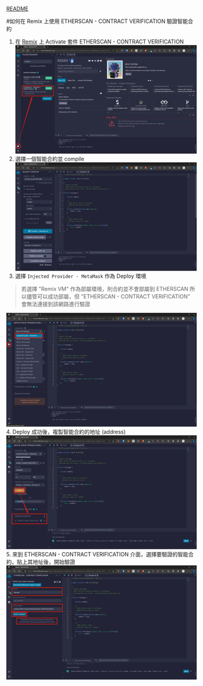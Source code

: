 [README](..\README.md)

#如何在 Remix 上使用 ETHERSCAN - CONTRACT VERIFICATION 驗證智能合約

1. 在 [Remix](https://remix.ethereum.org/) 上 Activate 套件 ETHERSCAN - CONTRACT VERIFICATION
![](2023-03-31-14-20-30.png)
2. 選擇一個智能合約並 compile
![](2023-03-31-14-21-37.png)
3. 選擇 `Injected Provider - MetaMask` 作為 Deploy 環境

> 若選擇 "Remix VM" 作為部屬環境，則合約並不會部屬到 ETHERSCAN 所以儘管可以成功部屬，但 "ETHERSCAN - CONTRACT VERIFICATION" 會無法連接到該網路進行驗證

![](2023-03-31-14-23-05.png)
4. Deploy 成功後，複製智能合約的地址 (address)
![](2023-03-31-14-26-11.png)
5. 來到 ETHERSCAN - CONTRACT VERIFICATION 介面，選擇要驗證的智能合約，貼上其地址後，開始驗證
![](2023-03-31-14-31-14.png)